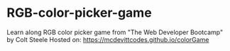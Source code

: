# RGB-color-picker-game

Learn along RGB color picker game from "The Web Developer Bootcamp" by Colt Steele
Hosted on: https://mcdevittcodes.github.io/colorGame
